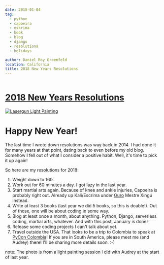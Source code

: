 ```yaml
---
date: 2018-01-04
tag:
  - python
  - capoeira
  - eskrima
  - book
  - blog
  - django
  - resolutions
  - holidays

author: Daniel Roy Greenfeld
location: California
title: 2018 New Years Resolutions
---
```


<div class="twelve wide column">
  <h1 class="ui block header">
    <div class="content">
      <a href="/resolutions-2018 ">2018 New Years Resolutions</a>
    </div>
  </h1>
  <p>
    <a href="https://www.pydanny.com/" target="_blank"
      ><img
        alt="Lasergun Light Painting"
        src="https://raw.githubusercontent.com/pydanny/pydanny.github.com/master/static/lasergun.jpg"
    /></a>
  </p>
  <h1 id="happy-new-year">Happy New Year!</h1>
  <p>
    The last time I wrote down resolutions was way back in 2014. I had done it
    for many years at that point, dating back to even before my old blog.
    Somehow I fell out of what I consider a positive habit. Well, it's time to
    pick it up again!
  </p>
  <p>So here are my resolutions for 2018:</p>
  <ol>
    <li>Weight down to 160.</li>
    <li>Work out for 60 minutes a day. I got lazy in the last year.</li>
    <li>
      Start martial arts again. Because of knee and ankle injuries, Capoeira is
      probably right out. Already up Kali/Escrima under
      <a
        href="http://valleycapoeira.com/about-us/contra-mestreguro-xingu/"
        target="_blank"
        >Guro</a
      >
      Mestre Xingú instead.
    </li>
    <li>
      Write at least 3 books (last year we did 5 books, so this is doable!). Out
      of those, one will be about coding in some way.
    </li>
    <li>
      Blog at least once a month, about anything. Python, Django, serverless
      coding, martial arts, whatever. And with this post, January is done!
    </li>
    <li>Release some coding projects I can't talk about yet.</li>
    <li>
      Travel outside the USA. That looks to be a trip to Colombia to speak at
      <a href="https://www.pycon.co" target="_blank">PyCon Colombia</a>! If you
      are in South America, please meet me (and Audrey) there! I'll be sharing
      more details soon. :-)
    </li>
  </ol>
  <p>
    note: The photo is from a light painting session I did with Audrey at the
    start of last year.
  </p>
  </div>
